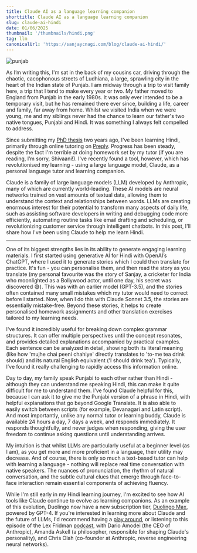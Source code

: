 ```yaml
---
title: Claude AI as a language learning companion
shorttitle: Claude AI as a language learning companion
slug: claude-ai-hindi
date: 01/06/2025
thumbnail: '/thumbnails/hindi.png'
tag: llm
canonicalUrl: 'https://sanjaycnagi.com/blog/claude-ai-hindi/'
---
```


![punjab](/blog/punjab.jpeg)

As I’m writing this, I'm sat in the back of my cousins car, driving through the chaotic, cacophonous streets of Ludhiana, a large, sprawling city in the heart of the Indian state of Punjab. I am midway through a trip to visit family here, a trip that I tend to make every year or two. My father moved to England from Punjab in the early 1980s. It was only ever intended to be a temporary visit, but he has remained there ever since, building a life, career and family, far away from home. Whilst we visited India when we were young, me and my siblings never had the chance to learn our father's two native tongues, Punjabi and Hindi. It was something I always felt compelled to address. 

Since submitting my [PhD thesis](https://archive.lstmed.ac.uk/23310/) two years ago, I've been learning Hindi, primarily through online tutoring on [Preply](https://preply.com/). Progress has been steady, despite the fact I'm terrible at doing homework set by my tutor (if you are reading, I’m sorry, Shivaani!). I've recently found a tool, however, which has revolutionised my learning - using a large language model, Claude, as a personal language tutor and learning companion. 

Claude is a family of large language models (LLM) developed by Anthropic, many of which are currently world-leading. These AI models are neural networks trained on vast amounts of textual data, allowing them to understand the context and relationships between words. LLMs are creating enormous interest for their potential to transform many aspects of daily life, such as assisting software developers in writing and debugging code more efficiently, automating routine tasks like email drafting and scheduling, or revolutionizing customer service through intelligent chatbots. In this post, I'll share how I've been using Claude to help me learn Hindi.

---

One of its biggest strengths lies in its ability to generate engaging learning materials. I first started using generative AI for Hindi with OpenAI’s ChatGPT, where I used it to generate stories which I could then translate for practice. It's fun - you can personalise them, and then read the story as you translate (my personal favourite was the story of Sanjay, a cricketer for India who moonlighted as a Bollywood actor, until one day, his secret was discovered 😅). This was with an earlier model (GPT-3.5), and the stories often contained many small mistakes which my tutor would need to correct before I started. Now, when I do this with Claude Sonnet 3.5, the stories are essentially mistake-free. Beyond these stories, it helps to create personalised homework assignments and other translation exercises tailored to my learning needs.

I've found it incredibly useful for breaking down complex grammar structures. It can offer multiple perspectives until the concept resonates, and provides detailed explanations accompanied by practical examples. Each sentence can be analyzed in detail, showing both its literal meaning (like how 'mujhe chai peeni chahiye' directly translates to 'to-me tea drink should) and its natural English equivalent ('I should drink tea'). Typically, I’ve found it really challenging to rapidly access this information online. 

Day to day, my family speak Punjabi to each other rather than Hindi - although they can understand me speaking Hindi, this can make it quite difficult for me to understand them. I’ve found Claude helpful for this, because I can ask it to give me the Punjabi version of a phrase in Hindi, with helpful explanations that go beyond Google Translate. It is also able to easily switch between scripts (for example, Devanagari and Latin script). And most importantly, unlike any normal tutor or learning buddy, Claude is available 24 hours a day, 7 days a week, and responds immediately. It responds thoughtfully, and never judges when responding, giving the user freedom to continue asking questions until understanding arrives. 

My intuition is that whilst LLMs are particularly useful at a beginner level (as I am), as you get more and more proficient in a language, their utility may decrease. And of course, there is only so much a text-based tutor can help with learning a language - nothing will replace real time conversation with native speakers. The nuances of pronunciation, the rhythm of natural conversation, and the subtle cultural clues that emerge through face-to-face interaction remain essential components of achieving fluency. 

While I'm still early in my Hindi learning journey, I'm excited to see how AI tools like Claude continue to evolve as learning companions. As an example of this evolution, Duolingo now have a new subscription tier, [Duolingo Max](https://blog.duolingo.com/duolingo-max/), powered by GPT-4. If you're interested in learning more about Claude and the future of LLMs, I'd recommend having a [play around](https://claude.ai/new), or listening to this episode of the Lex Fridman [podcast](https://open.spotify.com/episode/69V7CtdbB8blcxNPXvpnmk?si=AEsAvzaKQ3iZZp6qA0d8YA), with Dario Amodei (the CEO of Anthropic), Amanda Askell (a philosopher, responsible for shaping Claude's personality), and Chris Olah (co-founder at Anthropic, reverse engineering neural networks).
